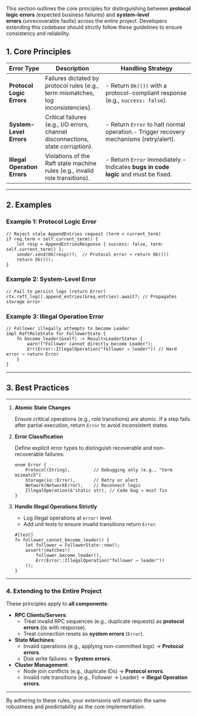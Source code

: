 This section outlines the core principles for distinguishing between **protocol logic errors** (expected business failures) and **system-level errors** (unrecoverable faults) across the entire project. Developers extending this codebase should strictly follow these guidelines to ensure consistency and reliability.

## **1. Core Principles**

| **Error Type** | **Description** | **Handling Strategy** |
| --- | --- | --- |
| **Protocol Logic Errors** | Failures dictated by protocol rules (e.g., term mismatches, log inconsistencies). | - Return `Ok(())` with a protocol-compliant response (e.g., `success: false`). |
| **System-Level Errors** | Critical failures (e.g., I/O errors, channel disconnections, state corruption). | - Return `Error` to halt normal operation.- Trigger recovery mechanisms (retry/alert). |
| **Illegal Operation Errors** | Violations of the Raft state machine rules (e.g., invalid role transitions). | - Return `Error` immediately.- Indicates **bugs in code logic** and must be fixed. |

---

## **2. Examples**

### **Example 1: Protocol Logic Error**

```ignore
// Reject stale AppendEntries request (term < current_term)
if req.term < self.current_term() {
    let resp = AppendEntriesResponse { success: false, term: self.current_term() };
    sender.send(Ok(resp))?;  // Protocol error → return Ok(())
    return Ok(());
}
```

### **Example 2: System-Level Error**

```ignore
// Fail to persist logs (return Error)
ctx.raft_log().append_entries(&req.entries).await?; // Propagates storage error
```

### **Example 3: Illegal Operation Error**

```ignore
// Follower illegally attempts to become Leader
impl RaftRoleState for FollowerState {
    fn become_leader(&self) -> Result<LeaderState> {
        warn!("Follower cannot directly become Leader");
        Err(Error::IllegalOperation("follower → leader")) // Hard error → return Error
    }
}
```

---

## **3. Best Practices**

---

1. **Atomic State Changes**
    
    Ensure critical operations (e.g., role transitions) are atomic. If a step fails after partial execution, return `Error` to avoid inconsistent states.
    
2. **Error Classification**
    
    Define explicit error types to distinguish recoverable and non-recoverable failures:
    
    ```ignore
    enum Error {
        Protocol(String),         // Debugging only (e.g., "term mismatch")
        Storage(io::Error),       // Retry or alert
        Network(NetworkError),    // Reconnect logic
        IllegalOperation(&'static str), // Code bug → must fix
    }
    ```
    
3. **Handle Illegal Operations Strictly**
    - Log illegal operations at `error!` level.
    - Add unit tests to ensure invalid transitions return `Error`.
    
    ```ignore
    #[test]
    fn follower_cannot_become_leader() {
        let follower = FollowerState::new();
        assert!(matches!(
            follower.become_leader(),
            Err(Error::IllegalOperation("follower → leader"))
        ));
    }
    ```
    

---

### **4. Extending to the Entire Project**

These principles apply to **all components**:

- **RPC Clients/Servers**:
    - Treat invalid RPC sequences (e.g., duplicate requests) as **protocol errors** (`Ok` with response).
    - Treat connection resets as **system errors** (`Error`).
- **State Machines**:
    - Invalid operations (e.g., applying non-committed logs) → **Protocol errors**.
    - Disk write failures → **System errors**.
- **Cluster Management**:
    - Node join conflicts (e.g., duplicate IDs) → **Protocol errors**.
    - Invalid role transitions (e.g., Follower → Leader) → **Illegal Operation errors**.

---

By adhering to these rules, your extensions will maintain the same robustness and predictability as the core implementation.